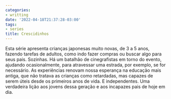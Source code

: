 ```yaml
---
categories:
- writting
date: '2022-04-18T21:37:28-03:00'
tags:
- series
title: Crescidinhos
---
```


Esta série apresenta crianças japonesas muito novas, de 3 a 5 anos, fazendo tarefas de adultos, como indo fazer compras ou buscar algo para seus pais. Sozinhas. Há um batalhão de cinegrafistas em torno do evento, ajudando ocasionalmente, para atravessar uma estrada, por exemplo, se for necessário. As experiências renovam nossa esperança na educação mais antiga, que não tratava as crianças como retardadas, mas capazes de serem úteis desde os primeiros anos de vida. E independentes. Uma verdadeira lição aos jovens dessa geração e aos incapazes pais de hoje em dia.
